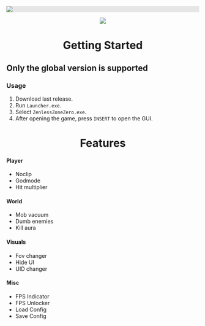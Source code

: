 <p align="center">
  <img style="display: block;-webkit-user-select: none;margin: auto;background-color: hsl(0, 0%, 90%);transition: background-color 300ms;" src="https://i.imgur.com/fIWB0PT.png">
</p>

<p align="center">
 <a href="https://discord.gg/tPKFCs4VbB"><img src="https://img.shields.io/discord/1207191906958975006?label=Discord&logo=discord&style=for-the-badge&color=blue"></a>
</p>

<h1 align="center">Getting Started</h1>

## Only the global version is supported

### Usage

1. Download last release.
2. Run `Launcher.exe`.
3. Select `ZenlessZoneZero.exe`.
4. After opening the game, press `INSERT` to open the GUI.

<h1 align="center">Features</h1>

#### Player

- Noclip
- Godmode
- Hit multiplier

#### World

- Mob vacuum
- Dumb enemies
- Kill aura

#### Visuals

- Fov changer
- Hide UI
- UID changer

#### Misc

- FPS Indicator
- FPS Unlocker
- Load Config
- Save Config

